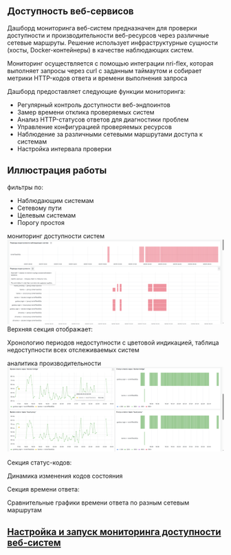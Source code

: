 ## Доступность веб-сервисов

Дашборд мониторинга веб-систем предназначен для проверки доступности и производительности веб-ресурсов через различные сетевые маршруты. Решение использует инфраструктурные сущности (хосты, Docker-контейнеры) в качестве наблюдающих систем.

Мониторинг осуществляется с помощью интеграции nri-flex, которая выполняет запросы через curl с заданным таймаутом и собирает метрики HTTP-кодов ответа и времени выполнения запроса

Дашборд предоставляет следующие функции мониторинга:

- Регулярный контроль доступности веб-эндпоинтов
- Замер времени отклика проверяемых систем
- Анализ HTTP-статусов ответов для диагностики проблем
- Управление конфигурацией проверяемых ресурсов
- Наблюдение за различными сетевыми маршрутами доступа к системам
- Настройка интервала проверки


## Иллюстрация работы

фильтры по:

- Наблюдающим системам
- Сетевому пути
- Целевым системам
- Порогу простоя
  
мониторинг доступности систем
![services](urlcheck/screenshots/service-unavailability.png) 
Верхняя секция отображает:

Хронологию периодов недоступности с цветовой индикацией, таблица недоступности всех отслеживаемых систем

аналитика производительности
![codes](urlcheck/screenshots/service-status-codes.png)

Секция статус-кодов:

Динамика изменения кодов состояния

Секция времени ответа:

Сравнительные графики времени ответа по разным сетевым маршрутам


## [Настройка и запуск мониторинга доступности веб-систем](urlcheck/setup.md)
